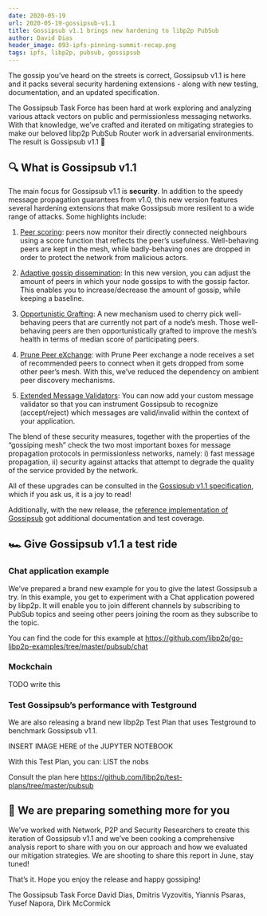 ```yaml
---
date: 2020-05-19
url: 2020-05-19-gossipsub-v1.1
title: Gossipsub v1.1 brings new hardening to libp2p PubSub 
author: David Dias
header_image: 093-ipfs-pinning-summit-recap.png
tags: ipfs, libp2p, pubsub, gossipsub
---
```



The gossip you’ve heard on the streets is correct, Gossipsub v1.1 is here and it packs several security hardening extensions - along with new testing, documentation, and an updated specification.

The Gossipsub Task Force has been hard at work exploring and analyzing various attack vectors on public and permissionless messaging networks. With that knowledge, we’ve crafted and iterated on mitigating strategies to make our beloved libp2p PubSub Router work in adversarial environments. The result is Gossipsub v1.1 🚀

## 🔍 What is Gossipsub v1.1

The main focus for Gossipsub v1.1 is **security**. In addition to the speedy message propagation guarantees from v1.0, this new version features several hardening extensions that make Gossipsub more resilient to a wide range of attacks. Some highlights include:

1) [Peer scoring](https://github.com/libp2p/specs/blob/master/pubsub/gossipsub/gossipsub-v1.1.md#peer-scoring): peers now monitor their directly connected neighbours using a score function that reflects the peer’s usefulness. Well-behaving peers are kept in the mesh, while badly-behaving ones are dropped in order to protect the network from malicious actors.

2) [Adaptive gossip dissemination](https://github.com/libp2p/specs/blob/master/pubsub/gossipsub/gossipsub-v1.1.md#adaptive-gossip-dissemination): In this new version, you can adjust the amount of peers in which your node gossips to with the gossip factor. This enables you to increase/decrease the amount of gossip, while keeping a baseline.

3) [Opportunistic Grafting](https://github.com/libp2p/specs/blob/master/pubsub/gossipsub/gossipsub-v1.1.md#opportunistic-grafting): A new mechanism used to cherry pick well-behaving peers that are currently not part of a node’s mesh. Those well-behaving peers are then opportunistically grafted to improve the mesh’s health in terms of median score of participating peers. 

4) [Prune Peer eXchange](https://github.com/libp2p/specs/blob/master/pubsub/gossipsub/gossipsub-v1.1.md#prune-backoff-and-peer-exchange): with Prune Peer exchange a node receives a set of recommended peers to connect when it gets dropped from some other peer’s mesh. With this, we’ve reduced the dependency on ambient peer discovery mechanisms.

5) [Extended Message Validators](https://github.com/libp2p/specs/blob/master/pubsub/gossipsub/gossipsub-v1.1.md#extended-validators): You can now add your custom message validator so that you can instrument Gossipsub to recognize (accept/reject) which messages are valid/invalid within the context of your application.

The blend of these security measures, together with the properties of the “gossiping mesh” check the two most important boxes for message propagation protocols in permissionless networks, namely: i) fast message propagation, ii) security against attacks that attempt to degrade the quality of the service provided by the network.

All of these upgrades can be consulted in the [Gossipsub v1.1 specification](https://github.com/libp2p/specs/blob/master/pubsub/gossipsub/README.md), which if you ask us, it is a joy to read!

Additionally, with the new release, the [reference implementation of Gossipsub](https://github.com/libp2p/go-libp2p-pubsub) got additional documentation and test coverage.
 
## 🏎 Give Gossipsub v1.1 a test ride

### Chat application example

We’ve prepared a brand new example for you to give the latest Gossipsub a try. In this example, you get to experiment with a Chat application powered by libp2p. It will enable you to join different channels by subscribing to PubSub topics and seeing other peers joining the room as they subscribe to the topic.

You can find the code for this example at https://github.com/libp2p/go-libp2p-examples/tree/master/pubsub/chat
<TODO Insert the GIF here>

### Mockchain

TODO write this

### Test Gossipsub’s performance with Testground

We are also releasing a brand new libp2p Test Plan that uses Testground to benchmark Gossipsub v1.1.

INSERT IMAGE HERE of the JUPYTER NOTEBOOK

With this Test Plan, you can:
LIST the nobs

Consult the plan here https://github.com/libp2p/test-plans/tree/master/pubsub 


## 🎁 We are preparing something more for you

We’ve worked with Network, P2P and Security Researchers to create this iteration of Gossipsub v1.1 and we’ve been cooking a comprehensive analysis report to share with you on our approach and how we evaluated our mitigation strategies. We are shooting to share this report in June, stay tuned!

That’s it. Hope you enjoy the release and happy gossiping!

The Gossipsub Task Force
David Dias, Dmitris Vyzovitis, Yiannis Psaras, Yusef Napora, Dirk McCormick
